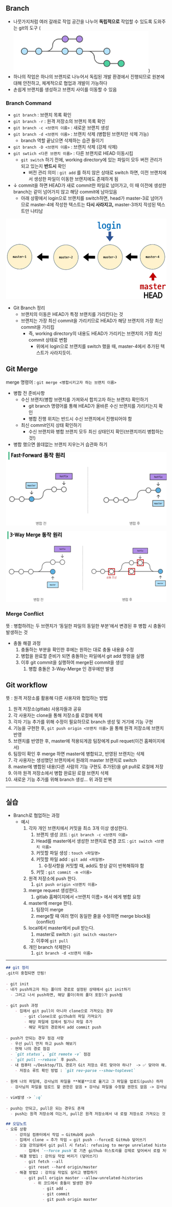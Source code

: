 ## Branch

- 나뭇가지처럼 여러 갈래로 작업 공간을 나누어 **독립적으로** 작업할 수 있도록 도와주는 git의 도구 (![alt text](image.png))
- 하나의 작업은 하나의 브랜치로 나누어서 독립된 개발 환경에서 진행되므로 원본에 대해 안전하고, 체계적으로 협업과 개발이 가능하다
- 손쉽게 브랜치를 생성하고 브랜치 사이를 이동할 수 있음

### Branch Command

- `git branch` : 브랜치 목록 확인
- `git branch -r` : 원격 저장소의 브랜치 목록 확인
- `git branch -c <브랜치 이름>` : 새로운 브랜치 생성
- `git branch -d <브랜치 이름>` : 브랜치 삭제 (병합된 브랜치만 삭제 가능)
    - branch 역할 끝났으면 삭제하는 습관 들이기
- `git branch -D <브랜치 이름>` : 브랜치 삭제 (강제 삭제)
- `git swtich <다른 브랜치 이름>` : 다른 브랜치로 HEAD 이동시킴
    - `git switch` 하기 전에, working directory에 있는 파일이 모두 버전 관리가 되고 있는지 **반드시** 확인
        - 버전 관리 의미 : `git add` 를 하지 않은 상태로 switch 하면, 이전 브랜치에서 생성한 파일이 이동한 브랜치에도 존재하게 됨
- ↓ commit을 하면 HEAD가 새로 commit한 파일로 넘어가고, 이 때 이전에 생성한 branch는 같이 넘어가지 않고 해당 commit에 남아있음
    - 아래 상황에서 login으로 브랜치를 switch하면, head가 master-3로 넘어가므로 master-4에 작성한 텍스트는 **다시 사라지고,** master-3까지 작성된 텍스트만 나타남

![alt text](image-1.png)

- Git Branch 정리
    - 브랜치의 이동은 HEAD가 특정 브랜치를 가리킨다는 것
    - 브랜치는 가장 최신 commit을 가리키므로 HEAD가 해당 브랜치의 가장 최신 commit을 가리킴
        - 즉, working directory의 내용도 HEAD가 가리키는 브랜치의 가장 최신 commit 상태로 변함
            - 위에서 login으로 브랜치를 switch 했을 때, master-4에서 추가된 텍스트가 사라지듯이.

## Git Merge

merge 명령어 : `git merge <병합시키고자 하는 브랜치 이름>`

- 병합 전 준비사항
    - 수신 브랜치(병합 브랜치를 가져와서 합치고자 하는 브랜치) 확인하기
        - git branch 명령어를 통해 HEAD가 올바른 수신 브랜치를 가리키는지 확인
        - 병합 진행 위치는 반드시 수신 브랜치에서 진행되어야 함
    - 최신 commit인지 상태 확인하기
        - 수신 브랜치와 병합 브랜치 모두 최신 상태인지 확인(브랜치끼리 병합하는 것!)
- 병합 했으면 쓸데없는 브랜치 지우는거 습관화 하기

![alt text](image-2.png)

![alt text](image-3.png)

### Merge Conflict

뜻 : 병합하려는 두 브랜치가 ‘동일한 파일의 동일한 부분’에서 변경된 후 병합 시 충돌이 발생하는 것

- 충돌 해결 과정
    1. 충돌하는 부분을 확인한 후에는 원하는 대로 충돌 내용을 수정
    2. 병합을 완료할 준비가 되면 충돌하는 파일에서 git add 명령을 실행
    3. 이후 git commit을 실행하여 merge된 commit을 생성
        1. 병합 충돌은 3-Way-Merge 인 경우에만 발생

## Git workflow

뜻 : 원격 저장소를 활용해 다른 사용자와 협업하는 방법

1. 원격 저장소(gitlab) 사용자들과 공유
2. 각 사용자는 clone을 통해 저장소를 로컬에 복제
3. 각자 기능 추가를 위해 수정이 필요하므로 branch 생성 및 거기에 기능 구현
4. 기능을 구현한 후, `git push origin <브랜치 이름>` 을 통해 원격 저장소에 브랜치 반영
5. 브랜치를 반영한 후, master에 적용되게끔 팀장에게 pull requet(이건 홈페이지에서)
6. 팀장이 확인 후 merge 하면 master에 병합되고, 반영된 브랜치는 삭제
7. 각 사용자는 생성했던 브랜치에서 원래의 master 브랜치로 switch 
8. master에 병합된 내용(다른 사람의 기능 구현도 추가된)을 git pull로 로컬에 저장
9. 아까 원격 저장소에서 병합 완료된 로컬 브랜치 삭제
10. 새로운 기능 추가를 위해 branch 생성… 위 과정 반복

---

## 실습

- Branch로 협업하는 과정
    - 예시
        1. 각자 개인 브랜치에서 커밋을 최소 3개 이상 생성한다.
            1. 브랜치 생성 코드 : `git branch -c <브랜치 이름>`
            2. Head를 master에서 생성한 브랜치로 변경 코드 : `git switch <브랜치 이름>`
            3. 커밋할 파일 생성 : `touch <파일명>`
            4. 커밋할 파일 add : `git add <파일명>` 
                1. 수정사항을 커밋할 때, add도 항상 같이 반복해줘야 함
            5. 커밋 : `git commit -m <이름>`
        2. 원격 저장소에 push 한다.
            1. `git push origin <브랜치 이름>`
        3. merge request 생성한다.
            1. gitlab 홈페이지에서 <브랜치 이름> 에서 <master>에게 병합 요청
        4. master에 merge 한다.
            1. 팀장이 merge
            2. merge할 때 여러 명이 동일한 줄을 수정하면 merge block됨 (conflict)
        5. local에서 master에서 pull 받는다.
            1. master로 switch : `git switch <master>`
            2. 이후에 `git pull`
        6. 개인 branch 삭제한다
            1. `git branch -d <브랜치 이름>`

---

```markdown
## git 정리
.git이 중첩되면 안됨!

- git init 
- 내가 push하고자 하는 폴더의 경로로 설정된 상태에서 git init하기
  - 그러고 나서 push하면, 해당 폴더(하위 폴더 포함)가 push됨 

- git push 과정
    - 집에서 git pull이 아니라 clone으로 가져오는 경우
        - git clone으로 github의 파일 가져오기
        - 해당 파일에 집에서 필기나 파일 추가
        - 해당 파일의 경로에서 add commit push

- push가 안되는 경우 점검 사항
  - 우선 pull 먼저 하고 push 해보기
  - 현재 나의 경로 점검
  - `git status`, `git remote -v` 점검
  - `git pull --rebase` 후 push.
  - 내 컴퓨터 ~/Desktop/TIL 경로가 Git 저장소 루트 맞아야 하나?	-> ✅ 맞아야 해. 그래야 저장소 전체를 pull/push할 수 있어
    - 저장소 루트 확인 방법 : `git rev-parse --show-toplevel`

- 원래 나의 파일에, 강사님의 파일을 **복붙**으로 옮기고 그 파일을 업로드(push) 하자
  - 강사님의 파일을 업로드 할 권한은 없음 + 강사님 파일을 수정할 권한도 없음 -> 강사님 파일을 내 파일로 복붙하고, 내 파일에서 수정 진행하기

- vim발생 -> `:q`

- push는 안되고, pull은 되는 경우도 존재
  - push는 원격 저장소에 미는거, pull은 원격 저장소에서 내 로컬 저장소로 가져오는 것
```


```markdown
## 오답노트
- 오류 상황
    - 강의실 컴퓨터에서 작업 → GitHub에 push
    - 집에서 clone → 추가 작업 → git push --force로 GitHub 덮어쓰기
    - 오늘 강의실에서 git pull 시 fatal: refusing to merge unrelated histories 오류 발생
        - 집에서 `--force push`로 기존 github 히스토리를 강제로 덮어써서 로컬 저장소와 원격 저장소의 커밋 히스토리가 달라져서 생긴 오류
    - 해결 방법1 : 강의실 작업 버리기 (덮어쓰기)
        - git fetch --all
        - git reset --hard origin/master
    - 해결 방법2 : 강의실 작업도 살리고 병합하기
        - git pull origin master --allow-unrelated-histories
            - 위 코드에서 충돌이 발생한 경우
                - git add .
                - git commit
                - git push origin master
```                


